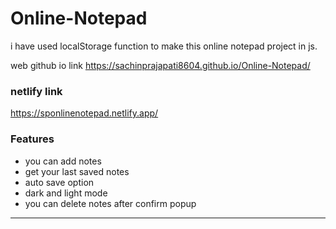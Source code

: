 # Online-Notepad
i have used localStorage  function to  make this online notepad project in js.

web github io link https://sachinprajapati8604.github.io/Online-Notepad/

### netlify link
https://sponlinenotepad.netlify.app/

### Features
* you can add notes
* get your last saved notes
* auto save option 
* dark and light mode 
* you can delete notes after confirm popup 


<hr>
